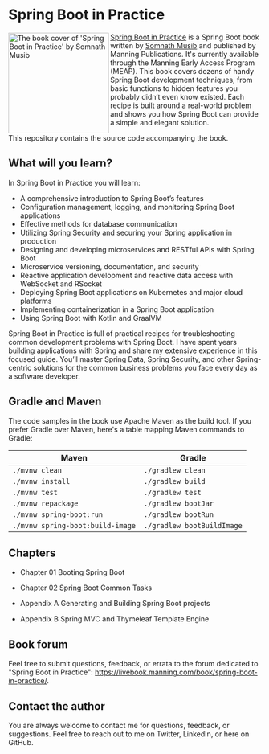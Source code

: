 # Spring Boot in Practice

<a href="https://www.manning.com/books/spring-boot-in-practice?utm_source=musib&utm_medium=affiliate&utm_campaign=book_musib_spring_3_16_21&a_aid=musib&a_bid=27d46a98"><img src="https://github.com/spring-boot-in-practice/repo/blob/main/metadata/BookCover.png" alt="The book cover of 'Spring Boot in Practice' by Somnath Musib" align="left" height="200px" /></a>

[Spring Boot in Practice](https://www.manning.com/books/spring-boot-in-practice?utm_source=musib&utm_medium=affiliate&utm_campaign=book_musib_spring_3_16_21&a_aid=musib&a_bid=27d46a98) is a Spring Boot book written by [Somnath Musib](https://musib.github.io) and published by Manning Publications. It's currently available through the Manning Early Access Program (MEAP). This book covers dozens of handy Spring Boot development techniques, from basic functions to hidden features you probably didn’t even know existed. Each recipe is built around a real-world problem and shows you how Spring Boot can provide a simple and elegant solution.

This repository contains the source code accompanying the book.

## What will you learn?

In Spring Boot in Practice you will learn:

- A comprehensive introduction to Spring Boot’s features
- Configuration management, logging, and monitoring Spring Boot applications
- Effective methods for database communication
- Utilizing Spring Security and securing your Spring application in production
- Designing and developing microservices and RESTful APIs with Spring Boot
- Microservice versioning, documentation, and security
- Reactive application development and reactive data access with WebSocket and RSocket
- Deploying Spring Boot applications on Kubernetes and major cloud platforms
- Implementing containerization in a Spring Boot application
- Using Spring Boot with Kotlin and GraalVM

Spring Boot in Practice is full of practical recipes for troubleshooting common development problems with Spring Boot. I have spent years building applications with Spring and share my extensive experience in this focused guide. You’ll master Spring Data, Spring Security, and other Spring-centric solutions for the common business problems you face every day as a software developer.

## Gradle and Maven

The code samples in the book use Apache Maven as the build tool. If you prefer Gradle over Maven, here's a table mapping Maven commands to Gradle:

Maven | Gradle
------ | ------
`./mvnw clean` | `./gradlew clean`
`./mvnw install` | `./gradlew build`
`./mvnw test` | `./gradlew test`
`./mvnw repackage` | `./gradlew bootJar`
`./mvnw spring-boot:run` | `./gradlew bootRun`
`./mvnw spring-boot:build-image` | `./gradlew bootBuildImage`

## Chapters

- Chapter 01 Booting Spring Boot
- Chapter 02 Spring Boot Common Tasks

- Appendix A Generating and Building Spring Boot projects
- Appendix B Spring MVC and Thymeleaf Template Engine

## Book forum
Feel free to submit questions, feedback, or errata to the forum dedicated to "Spring Boot in Practice": https://livebook.manning.com/book/spring-boot-in-practice/.

## Contact the author
You are always welcome to contact me for questions, feedback, or suggestions. Feel free to reach out to me on Twitter, LinkedIn, or here on GitHub.



